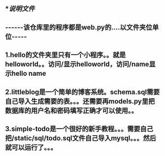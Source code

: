 ************************说明文件***********************
-------------------------------------------------------
------该仓库里的程序都是web.py的....以文件夹位单位-----
-------------------------------------------------------
1.hello的文件夹里只有一个小程序。。就是helloworld。。访问/显示helloworld，访问/name显示hello name
-------------------------------------------------------
2.littleblog是一个简单的博客系统。schema.sql需要自己导入生成需要的表。。。还需要再models.py里把数据库的用户名和密码填写正确才可以使用。。
-------------------------------------------------------
3.simple-todo是一个很好的新手教程。。。需要自己把/static/sql/todo.sql文件自己导入mysql。。。然后就可以运行了。。。
------------------------------------------------------

